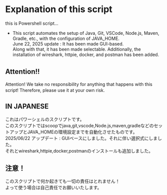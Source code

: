 # Explanation of this script
this is Powershell script...  

- This script automates the setup of Java, Git, VSCode, Node.js, Maven, Gradle, etc., with the configuration of JAVA_HOME.  
June 22, 2025 update : It has been made GUI-based.   
Along with that, it has been made selectable. Additionally, the installation of wireshark, httpie, docker, and postman has been added.  
  
## Attention!!　　
Attention! We take no responsibility for anything that happens with this script! Therefore, please use it at your own risk.　　
  
## IN JAPANESE  
これはパワーシェルのスクリプトです。  
このスクリプトではscoopでjava,git,vscode,Node.js,maven,gradleなどのセットアップとJAVA_HOMEの環境設定までを自動化させたものです。  
2025/06/22 アップデート : GUIベースにしました。それに伴い選択式にしました。  
それとwireshark,httpie,docker,postmanのインストールも追加しました。  
  
## 注意！　
このスクリプトで何か起きても一切の責任はとれません！  
よって使う場合は自己責任でお願いいたします。　　

